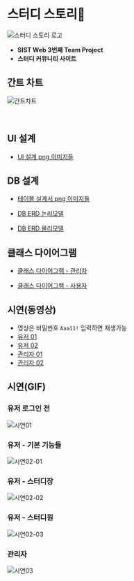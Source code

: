 # 스터디 스토리📝

![스터디 스토리 로고](https://github.com/younggeun0/StudyStory/blob/master/%EB%B0%9C%ED%91%9C%EC%9E%90%EB%A3%8C/img/logo.PNG?raw=true)

* **SIST Web 3번째 Team Project**
* **스터디 커뮤니티 사이트**

## 간트 차트

![간트차트](https://github.com/younggeun0/StudyStory/blob/master/%EB%B0%9C%ED%91%9C%EC%9E%90%EB%A3%8C/img/gantt.PNG?raw=true)

<br/>

## UI 설계

* [UI 설계 png 이미지들](https://github.com/younggeun0/StudyStory/tree/master/02.%EC%84%A4%EA%B3%84/UI%20png)

## DB 설계

* [테이블 설계서 png 이미지들](https://github.com/younggeun0/StudyStory/tree/master/02.%EC%84%A4%EA%B3%84/ERD%20png/v0409/%ED%85%8C%EC%9D%B4%EB%B8%94%EC%84%A4%EA%B3%84%EC%84%9C_v0409)

* [DB ERD 논리모델](https://github.com/younggeun0/StudyStory/blob/master/02.%EC%84%A4%EA%B3%84/ERD%20png/%EB%85%BC%EB%A6%AC%EB%AA%A8%EB%8D%B8_v0430.png?raw=true)

* [DB ERD 물리모델](https://github.com/younggeun0/StudyStory/blob/master/02.%EC%84%A4%EA%B3%84/ERD%20png/%EB%AC%BC%EB%A6%AC%EB%AA%A8%EB%8D%B8_v0430.png?raw=true)

## 클래스 다이어그램

* [클래스 다이어그램 - 관리자](https://github.com/younggeun0/StudyStory/blob/master/02.%EC%84%A4%EA%B3%84/class_diaram_%EA%B4%80%EB%A6%AC%EC%9E%90_v0418.png?raw=true)

* [클래스 다이어그램 - 사용자](https://github.com/younggeun0/StudyStory/blob/master/02.%EC%84%A4%EA%B3%84/class_diagram_%EC%9C%A0%EC%A0%80_v0416.png?raw=true)

## 시연(동영상)

* 영상은 비밀번호 `Aaa11!` 입력하면 재생가능
* [유저 01](https://vimeo.com/336271557)
* [유저 02](https://vimeo.com/336271704)
* [관리자 01](https://vimeo.com/336269459)
* [관리자 02](https://vimeo.com/336269685)

## 시연(GIF)

### 유저 로그인 전

![시연01](https://github.com/younggeun0/StudyStory/blob/master/%EB%B0%9C%ED%91%9C%EC%9E%90%EB%A3%8C/img/%EC%8B%9C%EC%97%B001.gif?raw=true)

### 유저 - 기본 기능들

![시연02-01](https://github.com/younggeun0/StudyStory/blob/master/%EB%B0%9C%ED%91%9C%EC%9E%90%EB%A3%8C/img/%EC%8B%9C%EC%97%B002-01.gif?raw=true)

### 유저 - 스터디장

![시연02-02](https://github.com/younggeun0/StudyStory/blob/master/%EB%B0%9C%ED%91%9C%EC%9E%90%EB%A3%8C/img/%EC%8B%9C%EC%97%B002-02.gif?raw=true)

### 유저 - 스터디원

![시연02-03](https://github.com/younggeun0/StudyStory/blob/master/%EB%B0%9C%ED%91%9C%EC%9E%90%EB%A3%8C/img/%EC%8B%9C%EC%97%B002-03.gif?raw=true)

### 관리자

![시연03](https://github.com/younggeun0/StudyStory/blob/master/%EB%B0%9C%ED%91%9C%EC%9E%90%EB%A3%8C/img/%EC%8B%9C%EC%97%B003.gif?raw=true)
